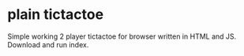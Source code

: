 # plain tictactoe
Simple working 2 player tictactoe for browser written in HTML and JS. Download and run index.

